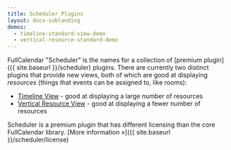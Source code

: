 ```yaml
---
title: Scheduler Plugins
layout: docs-sublanding
demos:
  - timeline-standard-view-demo
  - vertical-resource-standard-demo
---
```


FullCalendar "Scheduler" is the names for a collection of [premium plugin]({{ site.baseurl }}/scheduler) plugins. There are currently two distinct plugins that provide new views, both of which are good at displaying *resources* (things that events can be assigned to, like rooms):

- [Timeline View](timeline-view) - good at displaying a large number of resources
- [Vertical Resource View](vertical-resource-view) - good at displaying a fewer number of resources

Scheduler is a premium plugin that has different licensing than the core FullCalendar library. [More information &raquo;]({{ site.baseurl }}/scheduler/license)
